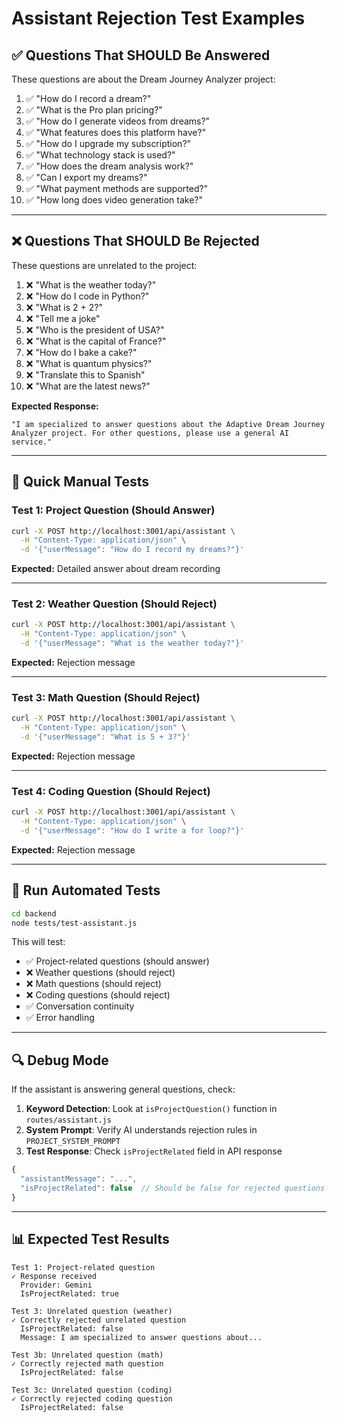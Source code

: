 # Assistant Rejection Test Examples

## ✅ Questions That SHOULD Be Answered

These questions are about the Dream Journey Analyzer project:

1. ✅ "How do I record a dream?"
2. ✅ "What is the Pro plan pricing?"
3. ✅ "How do I generate videos from dreams?"
4. ✅ "What features does this platform have?"
5. ✅ "How do I upgrade my subscription?"
6. ✅ "What technology stack is used?"
7. ✅ "How does the dream analysis work?"
8. ✅ "Can I export my dreams?"
9. ✅ "What payment methods are supported?"
10. ✅ "How long does video generation take?"

---

## ❌ Questions That SHOULD Be Rejected

These questions are unrelated to the project:

1. ❌ "What is the weather today?"
2. ❌ "How do I code in Python?"
3. ❌ "What is 2 + 2?"
4. ❌ "Tell me a joke"
5. ❌ "Who is the president of USA?"
6. ❌ "What is the capital of France?"
7. ❌ "How do I bake a cake?"
8. ❌ "What is quantum physics?"
9. ❌ "Translate this to Spanish"
10. ❌ "What are the latest news?"

**Expected Response:**
```
"I am specialized to answer questions about the Adaptive Dream Journey Analyzer project. For other questions, please use a general AI service."
```

---

## 🧪 Quick Manual Tests

### Test 1: Project Question (Should Answer)
```bash
curl -X POST http://localhost:3001/api/assistant \
  -H "Content-Type: application/json" \
  -d '{"userMessage": "How do I record my dreams?"}'
```
**Expected:** Detailed answer about dream recording

---

### Test 2: Weather Question (Should Reject)
```bash
curl -X POST http://localhost:3001/api/assistant \
  -H "Content-Type: application/json" \
  -d '{"userMessage": "What is the weather today?"}'
```
**Expected:** Rejection message

---

### Test 3: Math Question (Should Reject)
```bash
curl -X POST http://localhost:3001/api/assistant \
  -H "Content-Type: application/json" \
  -d '{"userMessage": "What is 5 + 3?"}'
```
**Expected:** Rejection message

---

### Test 4: Coding Question (Should Reject)
```bash
curl -X POST http://localhost:3001/api/assistant \
  -H "Content-Type: application/json" \
  -d '{"userMessage": "How do I write a for loop?"}'
```
**Expected:** Rejection message

---

## 🤖 Run Automated Tests

```bash
cd backend
node tests/test-assistant.js
```

This will test:
- ✅ Project-related questions (should answer)
- ❌ Weather questions (should reject)
- ❌ Math questions (should reject)
- ❌ Coding questions (should reject)
- ✅ Conversation continuity
- ✅ Error handling

---

## 🔍 Debug Mode

If the assistant is answering general questions, check:

1. **Keyword Detection**: Look at `isProjectQuestion()` function in `routes/assistant.js`
2. **System Prompt**: Verify AI understands rejection rules in `PROJECT_SYSTEM_PROMPT`
3. **Test Response**: Check `isProjectRelated` field in API response

```javascript
{
  "assistantMessage": "...",
  "isProjectRelated": false  // Should be false for rejected questions
}
```

---

## 📊 Expected Test Results

```
Test 1: Project-related question
✓ Response received
  Provider: Gemini
  IsProjectRelated: true

Test 3: Unrelated question (weather)
✓ Correctly rejected unrelated question
  IsProjectRelated: false
  Message: I am specialized to answer questions about...

Test 3b: Unrelated question (math)
✓ Correctly rejected math question
  IsProjectRelated: false

Test 3c: Unrelated question (coding)
✓ Correctly rejected coding question
  IsProjectRelated: false
```
